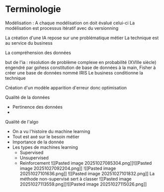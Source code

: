 # Terminologie
Modélisation : 
A chaque modélisation on doit évalué celui-ci
La modélisation est processus itératif avec du versionning

La création d'une IA repose sur une problématique métier
La technique est au service du business


La compréhension des données

but de l'ia : résolution de problème complexe en probabilité (XVIIIe siècle) engendré par gohess
constitution de base de données à la main, Fisher à créer une base de données nommé IRIS
Le business conditionne la technique



Création d'un modèle apparition d'erreur donc optimisation

Qualité de la données
- Pertinence des données
- 
Qualité de l'algo 

- On a vu l'histoire du machine learning
- Tout est axé sur le besoin métier
- Importance de la donnée
- Les types de machines learning
    - Supervised
    - Unsupervised
    - Reinforcement
![[Pasted image 20251027085304.png]]![[Pasted image 20251027092204.png]]
![[Pasted image 20251027101636.png]]
![[Pasted image 20251027101832.png]]
La méthode non-supervisé sert à classer
![[Pasted image 20251027113559.png]]![[Pasted image 20251027115026.png]]
